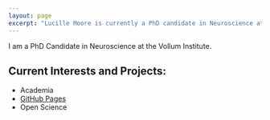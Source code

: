 ```yaml
---
layout: page
excerpt: "Lucille Moore is currently a PhD candidate in Neuroscience at the Vollum Institute and Oregon Hearing Research Center within the Oregon Health & Science University. Her research explores specialized neuronal communication and anatomical pathways of the central auditory system. Lucille is an NIH predoctoral fellow and ARCS (Achievement Rewards for College Scientists) scholar who has served in teaching roles and as a student representative both in her graduate program and in the auditory research community. Outside of research, Lucille is passionate about creating a more equitable scientific and global community and deconstructing power dynamics created by ownership of information. To this end, Lucille works as an open science advocate to promote open practices at her institution. She also works as a founding member of the Alliance for Visible Diversity in Science to promote recruitment, retention, and support of graduate students from historically underrepresented backgrounds in academia."
---
```


I am a PhD Candidate in Neuroscience at the Vollum Institute.

## Current Interests and Projects:

- Academia
- [GitHub Pages](http://LuciMoore.github.io)
- Open Science
